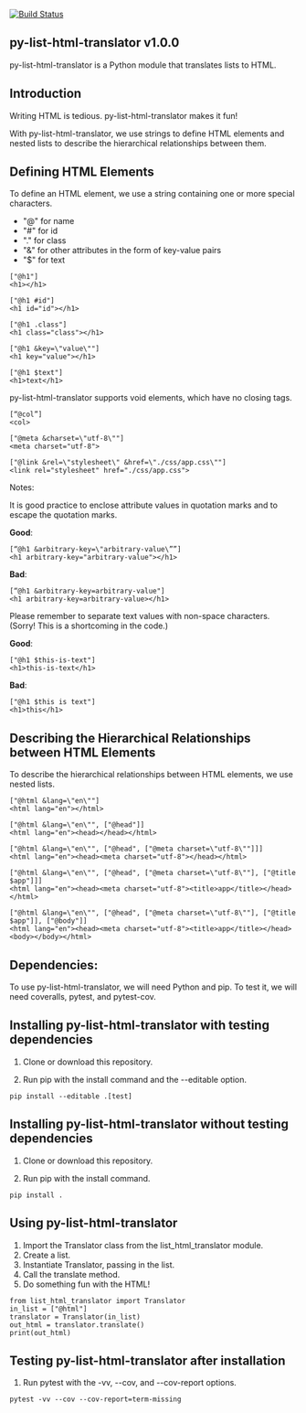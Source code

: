 [![Build Status](https://travis-ci.com/critical-path/py-list-html-translator.svg?branch=master)](https://travis-ci.com/critical-path/py-list-html-translator)

## py-list-html-translator v1.0.0

py-list-html-translator is a Python module that translates lists to HTML.

## Introduction

Writing HTML is tedious.  py-list-html-translator makes it fun!

With py-list-html-translator, we use strings to define HTML elements and nested lists to describe the hierarchical relationships between them.

## Defining HTML Elements

To define an HTML element, we use a string containing one or more special characters.

- "@" for name 
- "#" for id 
- "." for class
- "&" for other attributes in the form of key-value pairs
- "$" for text

```
["@h1"]
<h1></h1>

["@h1 #id"]
<h1 id="id"></h1>

["@h1 .class"]
<h1 class="class"></h1>

["@h1 &key=\"value\""]
<h1 key="value"></h1>

["@h1 $text"]
<h1>text</h1>
```

py-list-html-translator supports void elements, which have no closing tags.

```
[“@col”]
<col>

["@meta &charset=\"utf-8\""]
<meta charset="utf-8">

["@link &rel=\"stylesheet\" &href=\"./css/app.css\""] 
<link rel="stylesheet" href="./css/app.css">
```

Notes:

It is good practice to enclose attribute values in quotation marks and to escape the quotation marks.

__Good__:

```
[“@h1 &arbitrary-key=\"arbitrary-value\””] 
<h1 arbitrary-key="arbitrary-value"></h1>
```

__Bad__:

```
[“@h1 &arbitrary-key=arbitrary-value"]
<h1 arbitrary-key=arbitrary-value></h1>
```

Please remember to separate text values with non-space characters.  (Sorry!  This is a shortcoming in the code.) 

__Good__:

```
["@h1 $this-is-text"]
<h1>this-is-text</h1>
```

__Bad__:

```
["@h1 $this is text"]
<h1>this</h1>
```

## Describing the Hierarchical Relationships between HTML Elements

To describe the hierarchical relationships between HTML elements, we use nested lists.

```
["@html &lang=\"en\""]
<html lang="en"></html>

["@html &lang=\"en\"", ["@head"]]
<html lang="en"><head></head></html>

["@html &lang=\"en\"", ["@head", ["@meta charset=\"utf-8\""]]]
<html lang="en"><head><meta charset="utf-8"></head></html>

["@html &lang=\"en\"", ["@head", ["@meta charset=\"utf-8\""], ["@title $app"]]]
<html lang="en"><head><meta charset="utf-8"><title>app</title></head></html>

["@html &lang=\"en\"", ["@head", ["@meta charset=\"utf-8\""], ["@title $app"]], ["@body"]]
<html lang="en"><head><meta charset="utf-8"><title>app</title></head><body></body></html>
```

## Dependencies:

To use py-list-html-translator, we will need Python and pip.  To test it, we will need coveralls, pytest, and pytest-cov.

## Installing py-list-html-translator with testing dependencies

1. Clone or download this repository.

2. Run pip with the install command and the --editable option.

```
pip install --editable .[test]
```

## Installing py-list-html-translator without testing dependencies

1. Clone or download this repository.

2. Run pip with the install command.

```
pip install .
```

## Using py-list-html-translator

1. Import the Translator class from the list_html_translator module.
2. Create a list.
3. Instantiate Translator, passing in the list.
4. Call the translate method.
5. Do something fun with the HTML!

```
from list_html_translator import Translator
in_list = ["@html"]
translator = Translator(in_list)
out_html = translator.translate()
print(out_html)
```

## Testing py-list-html-translator after installation

1. Run pytest with the -vv, --cov, and --cov-report options.

```
pytest -vv --cov --cov-report=term-missing
```
